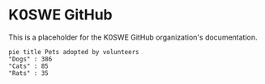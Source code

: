 # K0SWE GitHub

This is a placeholder for the K0SWE GitHub organization's documentation.

```mermaid
pie title Pets adopted by volunteers
"Dogs" : 386
"Cats" : 85
"Rats" : 35
```


<script src="https://cdnjs.cloudflare.com/ajax/libs/mermaid/8.8.3/mermaid.min.js" integrity="sha512-+TNmhaRJf3jyYHTpzEq/5I6b+aGyhzWb21mGdHAjxSGSYwxN9Grug3Y3B9qVxWfKKY8MscE/6mr9walWvFLFvQ==" crossorigin="anonymous"></script>
<script>
var config = {
    startOnLoad:true,
    theme: 'forest',
    flowchart:{
            useMaxWidth:false,
            htmlLabels:true
        }
};
mermaid.initialize(config);
window.mermaid.init(undefined, document.querySelectorAll('.language-mermaid'));
</script>
